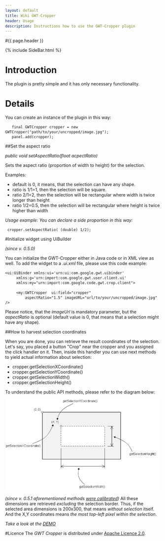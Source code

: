 ```yaml
---
layout: default
title: Wiki GWT-Cropper
header: Usage
description: Instructions how to use the GWT-Cropper plugin
---
```


#{{ page.header }}

{% include SideBar.html %}

# Introduction

The plugin is pretty simple and it has only necessary functionality.


# Details

You can create an instance of the plugin in this way:

```
   final GWTCropper cropper = new GWTCropper("path/to/your/uncropped/image.jpg");
   panel.add(cropper);
```

##Set the aspect ratio

*public void setAspectRatio(float acpectRatio)*

Sets the aspect ratio (proportion of width to height) for the selection.

Examples:

* default is 0, it means, that the selection can have any shape.
* ratio is 1/1=1, then the selection will be square.
* ratio 2/1=2, then the selection will be rectangular where width is twice longer than height
* ratio 1/2=0.5, then the selection will be rectangular where height is twice higher than width

_Usage example: You can declare a side proportion in this way:_

```
 cropper.setAspectRatio( (double) 1/2); 
```

#Initialize widget using UiBuilder

_(since v. 0.5.0)_

You can initialize the GWT-Cropper either in Java code or in XML view as well. To add the widget to a _.ui.xml_ file, please use this code example:

```
<ui:UiBinder xmlns:ui='urn:ui:com.google.gwt.uibinder'
     xmlns:g='urn:import:com.google.gwt.user.client.ui'
     xmlns:my="urn:import:com.google.code.gwt.crop.client">

     <my:GWTCropper  ui:field="cropper" 
         aspectRatio="1.5" imageURL="url/to/your/uncropped/image.jpg" />
```

Please notice, that the _imageUrl_ is mandatory parameter, but the _aspectRatio_ is optional (default value is 0, that means that a selection might have any shape).

##How to harvest selection coordinates

When you are done, you can retrieve the result coordinates of the selection. Let's say, you placed a button "Crop" near the cropper and you assigned the click handler on it. Then, inside this handler you can use next methods to yield actual information about selection:

* cropper.getSelectionXCoordinate()
* cropper.getSelectionYCoordinate()
* cropper.getSelectionWidth() 
* cropper.getSelectionHeight() 

To understand the public API methods, please refer to the diagram below:

![GWT Cropper diagram how (gwt, crop, image)](/images/wiki/gwt-cropper-diagramm.gif)

_(since v. 0.5.1 aforementioned methods [were calibrated](http://code.google.com/p/gwt-cropper/issues/detail?id=18 ))_
All these dimensions are retrieved *excluding* the selection border. Thus, if the selected area dimensions is 200x300, that means *without selection* itself. And the X,Y coordinates means _the most top-left pixel within the selection_.

_Take a look at the [DEMO](http://wiki.gwt-cropper.googlecode.com/hg/demo/Application.html)_

#Licence
The *GWT Cropper* is distributed under [Apache Licence 2.0](http://www.apache.org/licenses/LICENSE-2.0).